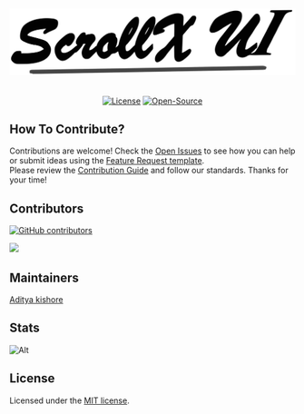 <div align="center">
	<br>
	<br>
    <picture>
      <source media="(prefers-color-scheme: light)" srcset="src/svg/Darkscrollx.svg">
      <source media="(prefers-color-scheme: dark)" srcset="src/svg/Lightscrollx.svg">
      <img src="src/svg/Darkscrollx.svg" alt="ScrollX UI logo" width="1000">
    </picture>
	<br>
	<br>
</div>
<br />

<div align="center">
  <a href="https://github.com/Adityakishore0/ScrollX-UI/blob/main/LICENSE.md"><img alt="License" src="https://img.shields.io/badge/License-MIT-red.svg"></a>
  <a href="https://github.com/Adityakishore0/ScrollX-UI/blob/main/CONTRIBUTING.md"><img alt="Open-Source" src="https://img.shields.io/badge/Open-Source-red.svg"></a>
</div>

## How To Contribute?

Contributions are welcome! Check the [Open Issues](https://github.com/Adityakishore0/ScrollX-UI/issues) to see how you can help or submit ideas using the [Feature Request template](https://github.com/Adityakishore0/ScrollX-UI/issues/new?template=2-feature-request.yml).</br>
Please review the [Contribution Guide](https://github.com/Adityakishore0/ScrollX-UI/blob/main/CONTRIBUTING.md) and follow our standards. Thanks for your time!

## Contributors

[![GitHub contributors](https://img.shields.io/github/contributors/Adityakishore0/ScrollX-UI)](https://github.com/Adityakishore0/ScrollX-UI/graphs/contributors)

<a href="https://github.com/Adityakishore0/ScrollX-UI/graphs/contributors">  
  <img src="https://contrib.rocks/image?repo=Adityakishore0/ScrollX-UI&random" />  
</a>  
  
  
## Maintainers

[Aditya kishore](https://github.com/Adityakishore0)

## Stats

![Alt](https://repobeats.axiom.co/api/embed/15619c3dbdb1173fd11f6c159b23c8d684e88370.svg "Repobeats analytics image")

## License

Licensed under the [MIT license](https://github.com/Adityakishore0/ScrollX-UI/blob/main/LICENSE.md).
